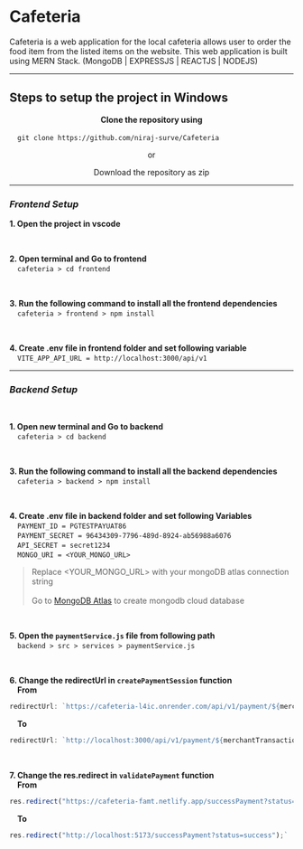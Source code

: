 # Cafeteria
<p>Cafeteria is a web application for the local cafeteria allows user to order the food item from the listed items on the website. This web application is built using MERN Stack. (MongoDB | EXPRESSJS | REACTJS | NODEJS)</p>

---

## Steps to setup the project in Windows
**<p style="text-align: center;">Clone the repository using</p>** 
&emsp;`git clone https://github.com/niraj-surve/Cafeteria`<br>
<p style="text-align: center;">or</p>
<p style="text-align: center;">Download the repository as zip</p>

---
### *Frontend Setup*

**1. Open the project in vscode**

<br>

**2. Open terminal and Go to frontend**
<br>&emsp;`cafeteria > cd frontend`

<br>

**3. Run the following command to install all the frontend dependencies**
<br>&emsp;`cafeteria > frontend > npm install`

<br>

**4. Create .env file in frontend folder and set following variable**
<br>&emsp;`VITE_APP_API_URL = http://localhost:3000/api/v1`

---

### *Backend Setup*

<br>

**1. Open new terminal and Go to backend**
<br>&emsp;`cafeteria > cd backend`

<br>

**3. Run the following command to install all the backend dependencies**
<br>&emsp;`cafeteria > backend > npm install`

<br>

**4. Create .env file in backend folder and set following Variables**
<br>&emsp;`PAYMENT_ID = PGTESTPAYUAT86`
<br>&emsp;`PAYMENT_SECRET = 96434309-7796-489d-8924-ab56988a6076`
<br>&emsp;`API_SECRET = secret1234`
<br>&emsp;`MONGO_URI = <YOUR_MONGO_URL>`
> Replace <YOUR_MONGO_URL> with your mongoDB atlas connection string<br><br>
Go to [MongoDB Atlas](https://www.mongodb.com/products/platform/atlas-database) to create mongodb cloud database

<br>

**5. Open the `paymentService.js` file from following path**
<br>&emsp;`backend > src > services > paymentService.js`

<br>

**6. Change the redirectUrl in `createPaymentSession` function**
<br>&emsp;**From** 
```js
redirectUrl: `https://cafeteria-l4ic.onrender.com/api/v1/payment/${merchantTransactionId}`
```
&emsp;**To** 
```js
redirectUrl: `http://localhost:3000/api/v1/payment/${merchantTransactionId}`
```
<br>

**7. Change the res.redirect in `validatePayment` function**
<br>&emsp;**From** 
```js
res.redirect("https://cafeteria-famt.netlify.app/successPayment?status=success");`
```
&emsp;**To** 
```js
res.redirect("http://localhost:5173/successPayment?status=success");`
```
